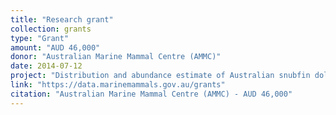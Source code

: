 ```yaml
---
title: "Research grant"
collection: grants
type: "Grant"
amount: "AUD 46,000"
donor: "Australian Marine Mammal Centre (AMMC)"
date: 2014-07-12
project: "Distribution and abundance estimate of Australian snubfin dolphins (<em>Orcaella heinsohni</em>) at a key site in the Kimberley region, Western Australia."
link: "https://data.marinemammals.gov.au/grants"
citation: "Australian Marine Mammal Centre (AMMC) - AUD 46,000"
---
```

